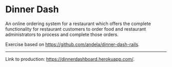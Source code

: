 # Dinner Dash

An online ordering system for a restaurant which offers the complete functionality for restaurant customers to order food and restaurant administrators to process and complete those orders.

Exercise based on https://github.com/andela/dinner-dash-rails.

------------------

Link to production: https://dinnerdashboard.herokuapp.com/. 